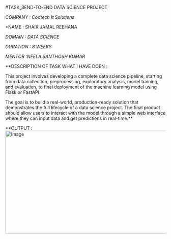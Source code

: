 #TASK_3END-TO-END DATA SCIENCE PROJECT

*COMPANY : Codtech It Solutions*

*NAME : SHAIK JAMAL REEHANA

*DOMAIN : DATA SCIENCE*

*DURATION : 8 WEEKS*

*MENTOR :NEELA SANTHOSH KUMAR*

**DESCRIPTION OF TASK WHAT I HAVE DOEN :

This project involves developing a complete data science pipeline, starting from data collection, preprocessing, exploratory analysis, model training, and evaluation, to final deployment of the machine learning model using Flask or FastAPI.

The goal is to build a real-world, production-ready solution that demonstrates the full lifecycle of a data science project. The final product should allow users to interact with the model through a simple web interface where they can input data and get predictions in real-time.**

**OUTPUT :
<img width="984" height="325" alt="Image" src="https://github.com/user-attachments/assets/bd3d8ab6-ce20-4de3-b637-9c15ad368f97" />
